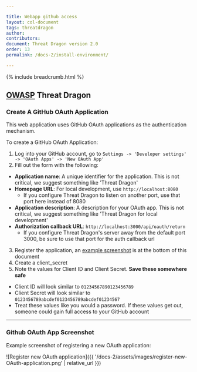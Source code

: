 ```yaml
---

title: Webapp github access
layout: col-document
tags: threatdragon
author:
contributors:
document: Threat Dragon version 2.0
order: 13
permalink: /docs-2/install-environment/

---
```


{% include breadcrumb.html %}
## [OWASP](https://www.owasp.org) Threat Dragon

### Create A GitHub OAuth Application
This web application uses GitHub OAuth applications as the authentication mechanism.

To create a GitHub OAuth Application:
1. Log into your GitHub account, go to `Settings -> 'Developer settings' -> 'OAuth Apps' -> 'New OAuth App'`
2. Fill out the form with the following:
- **Application name**: A unique identifier for the application.  This is not critical, we suggest something like 'Threat Dragon'
- **Homepage URL**: For local development, use `http://localhost:8080`
  - If you configure Threat Dragon to listen on another port, use that port here instead of 8080
- **Application description**: A description for your OAuth app.  This is not critical, we suggest something like 'Threat Dragon for local development'
- **Authorization callback URL**: `http://localhost:3000/api/oauth/return`
  - If you configure Threat Dragon's server away from the default port 3000, be sure to use that port for the auth callback url
3. Register the application, an [example screenshot](#github-oauth-app-screenshot) is at the bottom of this document
4. Create a client_secret
5. Note the values for Client ID and Client Secret. **Save these somewhere safe**
- Client ID will look similar to `01234567890123456789`
- Client Secret will look similar to `0123456789abcdef0123456789abcdef01234567`
- Treat these values like you would a password.  If these values get out, someone could gain full access to your GitHub account

___
### Github OAuth App Screenshot

Example screenshot of registering a new OAuth application:

![Register new OAuth application]({{ '/docs-2/assets/images/register-new-OAuth-application.png' | relative_url }})
